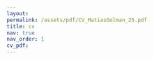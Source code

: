 ```yaml
---
layout:
permalink: /assets/pdf/CV_MatiasGolman_25.pdf
title: cv
nav: true
nav_order: 1
cv_pdf:
---
```

